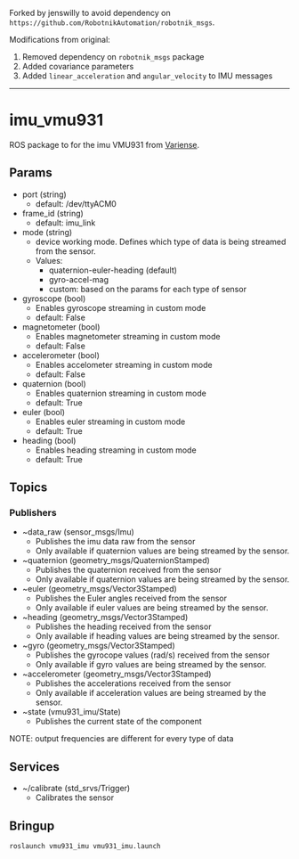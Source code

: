 Forked by jenswilly to avoid dependency on `https://github.com/RobotnikAutomation/robotnik_msgs`.

Modifications from original:

1. Removed dependency on `robotnik_msgs` package
2. Added covariance parameters
3. Added `linear_acceleration` and `angular_velocity` to IMU messages

-----

# imu_vmu931

ROS package to for the imu VMU931 from [Variense](https://variense.com/product/vmu931/).

## Params

* port (string)
  * default: /dev/ttyACM0
* frame_id (string)
  * default: imu_link
* mode (string)
  * device working mode. Defines which type of data is being streamed from the sensor.
  * Values:
    * quaternion-euler-heading (default)
    * gyro-accel-mag
    * custom: based on the params for each type of sensor
* gyroscope (bool)
  * Enables gyroscope streaming in custom mode
  * default: False
* magnetometer (bool)
  * Enables magnetometer streaming in custom mode
  * default: False
* accelerometer (bool)
  * Enables accelometer streaming in custom mode 
  * default: False
* quaternion (bool)
  * Enables quaternion streaming in custom mode 
  * default: True
* euler (bool)
  * Enables euler streaming in custom mode 
  * default: True
* heading (bool)
  * Enables heading streaming in custom mode 
  * default: True

 
## Topics
### Publishers

* ~data_raw (sensor_msgs/Imu)
  * Publishes the imu data raw from the sensor
  * Only available if quaternion values are being streamed by the sensor.
* ~quaternion (geometry_msgs/QuaternionStamped)
  * Publishes the quaternion received from the sensor
  * Only available if quaternion values are being streamed by the sensor.
* ~euler (geometry_msgs/Vector3Stamped)
  * Publishes the Euler angles received from the sensor
  * Only available if euler values are being streamed by the sensor.
* ~heading (geometry_msgs/Vector3Stamped)
  * Publishes the heading received from the sensor
  * Only available if heading values are being streamed by the sensor.
* ~gyro (geometry_msgs/Vector3Stamped)
  * Publishes the gyrocope values (rad/s) received from the sensor
  * Only available if gyro values are being streamed by the sensor.
* ~accelerometer (geometry_msgs/Vector3Stamped)
  * Publishes the accelerations received from the sensor
  * Only available if acceleration values are being streamed by the sensor.
* ~state (vmu931_imu/State)
  * Publishes the current state of the component

NOTE: output frequencies are different for every type of data

## Services
* ~/calibrate (std_srvs/Trigger)
  * Calibrates the sensor

  
## Bringup

```
roslaunch vmu931_imu vmu931_imu.launch
```


